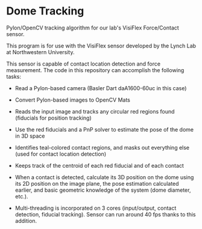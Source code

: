 # Dome Tracking
Pylon/OpenCV tracking algorithm for our lab's VisiFlex Force/Contact sensor.

This program is for use with the VisiFlex sensor developed by the Lynch Lab at Northwestern University.

This sensor is capable of contact location detection and force measurement. The code in this repository can accomplish the following tasks:

* Read a Pylon-based camera (Basler Dart daA1600-60uc in this case)
* Convert Pylon-based images to OpenCV Mats
* Reads the input image and tracks any circular red regions found (fiducials for position tracking)
* Use the red fiducials and a PnP solver to estimate the pose of the dome in 3D space
* Identifies teal-colored contact regions, and masks out everything else (used for contact location detection)
* Keeps track of the centroid of each red fiducial and of each contact

* When a contact is detected, calculate its 3D position on the dome using its 2D position on the image plane, the pose estimation calculated earlier, and basic geometric knowledge of the system (dome diameter, etc.).
* Multi-threading is incorporated on 3 cores (input/output, contact detection, fiducial tracking). Sensor can run around 40 fps thanks to this addition.


